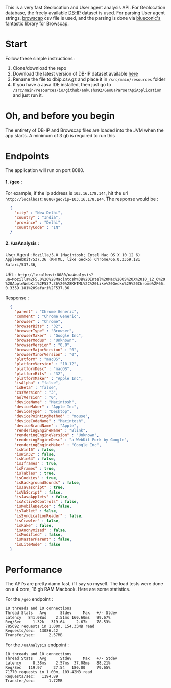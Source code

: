 This is a very fast Geolocation and User agent analysis API. For Geolocation database, the freely available [DB-IP](https://db-ip.com/db/) dataset is used.
For parsing User agent strings, [browscap](http://browscap.org/ua-lookup) csv file is used, and the parsing is done via [blueconic's](https://github.com/blueconic/browscap-java) fantastic library for Browscap.

# Start
Follow these simple instructions :

1. Clone/download the repo
2. Download the latest version of DB-IP dataset available [here](https://db-ip.com/db/download/city)
3. Rename the file to dbip.csv.gz and place it in ```/src/main/resources```  folder
4. If you have a Java IDE installed, then just go to ```/src/main/resources/io/github/ankushs92/GeoUaParserApiApplication``` and just run it.

# Oh, and before you begin
The entirety of DB-IP and Browscap files are loaded into the JVM when the app starts. A minimum of 3 gb is required to run this 

# Endpoints

The application will run on port 8080.

#### 1. /geo :
   
  For example, if the ip address is ```103.16.178.144```, hit the url ```http://localhost:8080/geo?ip=103.16.178.144```.
  The response would be :
  
  ```json
    {
      "city" : "New Delhi",
      "country" : "India",
      "province" : "Delhi",
      "countryCode" : "IN"
    }
  
  ```
  
#### 2. /uaAnalysis :

  User Agent :  ```Mozilla/5.0 (Macintosh; Intel Mac OS X 10_12_6) AppleWebKit/537.36 (KHTML, like Gecko) Chrome/66.0.3359.181 Safari/537.36```,
  
  URL : ```http://localhost:8080/uaAnalysis?ua=Mozilla%2F5.0%20%28Macintosh%3B%20Intel%20Mac%20OS%20X%2010_12_6%29%20AppleWebKit%2F537.36%20%28KHTML%2C%20like%20Gecko%29%20Chrome%2F66.0.3359.181%20Safari%2F537.36```

  
  Response :
  ```json
    {
      "parent" : "Chrome Generic",
      "comment" : "Chrome Generic",
      "browser" : "Chrome",
      "browserBits" : "32",
      "browserType" : "Browser",
      "browserMaker" : "Google Inc",
      "browserModus" : "Unknown",
      "browserVersion" : "0.0",
      "browserMajorVersion" : "0",
      "browserMinorVersion" : "0",
      "platform" : "macOS",
      "platformVersion" : "10.12",
      "platformDesc" : "macOS",
      "platformBits" : "32",
      "platformMaker" : "Apple Inc",
      "isAlpha" : "false",
      "isBeta" : "false",
      "cssVersion" : "3",
      "aolVersion" : "0",
      "deviceName" : "Macintosh",
      "deviceMaker" : "Apple Inc",
      "deviceType" : "Desktop",
      "devicePointingMethod" : "mouse",
      "deviceCodeName" : "Macintosh",
      "deviceBrandName" : "Apple",
      "renderingEngineName" : "Blink",
      "renderingEngineVersion" : "Unknown",
      "renderingEngineDesc" : "a WebKit Fork by Google",
      "renderingEngineMaker" : "Google Inc",
      "isWin16" : false,
      "isWin32" : false,
      "isWin64" : false,
      "isIframes" : true,
      "isFrames" : true,
      "isTables" : true,
      "isCookies" : true,
      "isBackgroundSounds" : false,
      "isJavascript" : true,
      "isVbScript" : false,
      "isJavaApplets" : false,
      "isActiveXControls" : false,
      "isMobileDevice" : false,
      "isTablet" : false,
      "isSyndicationReader" : false,
      "isCrawler" : false,
      "isFake" : false,
      "isAnonymized" : false,
      "isModified" : false,
      "isMasterParent" : false,
      "isLiteMode" : false
    }
 
  ```
  
  
  # Performance
  
 The API's are pretty damn fast, if I say so myself. The load tests were done on a 4 core, 16 gb RAM Macbook.
  Here are some statistics. 
 
 For the ```/geo``` endpoint :
 
 ```
10 threads and 10 connections
Thread Stats   Avg      Stdev     Max   +/- Stdev
Latency   841.08us    2.51ms 160.60ms   99.67%
Req/Sec     1.32k   319.64     2.67k    78.53%
785692 requests in 1.00m, 154.35MB read
Requests/sec:  13086.42
Transfer/sec:      2.57MB

```


For the ```/uaAnalysis``` endpoint :

```
10 threads and 10 connections
Thread Stats   Avg      Stdev     Max   +/- Stdev
Latency     8.38ms    2.57ms  37.08ms   88.21%
Req/Sec   119.97     27.54   180.00     79.65%
71770 requests in 1.00m, 103.42MB read
Requests/sec:   1194.89
Transfer/sec:      1.72MB

```